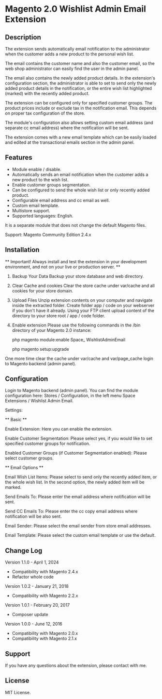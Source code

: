 # **Magento 2.0 Wishlist Admin Email Extension** #


## Description ##

The extension sends automatically email notification to the administrator when the customer adds a new product to the personal wish list. 

The email contains the customer name and also the customer email, so the web shop administrator can easily find the user in the admin panel. 

The email also contains the newly added product details. In the extension's configuration section, the administrator is able to set to send only the newly added product details in the notification, or the entire wish list highlighted (marked) with the recently added product.

The extension can be configured only for specified customer groups. The product prices include or exclude tax in the notification email. This depends on proper tax configuration of the store. 

The module's configuration also allows setting custom email address (and separate cc email address) where the notification will be sent. 

The extension comes with a new email template which can be easily loaded and edited at the transactional emails section in the admin panel.

## Features ##

- Module enable / disable.
- Automatically sends an email notification when the customer adds a new product to the wish list.
- Enable customer groups segmentation.
- Can be configured to send the whole wish list or only recently added product.
- Configurable email address and cc email as well.
- Custom email template.
- Multistore support.
- Supported languages: English. 
 
It is a separate module that does not change the default Magento files. 
 
Support: 
Magento Community Edition  2.4.x

## Installation ##

** Important! Always install and test the extension in your development environment, and not on your live or production server. **
 
1. Backup Your Data 
Backup your store database and web directory. 
 
2. Clear Cache and cookies 
Clear the store cache under var/cache and all cookies for your store domain.

3. Upload Files 
Unzip extension contents on your computer and navigate inside the extracted folder. Create folder app / code on your webserver if you don't have it already. Using your FTP client upload content of the directory to your store root / app / code folder.

5. Enable extension
Please use the following commands in the /bin directory of your Magento 2.0 instance:

    php magento module:enable Space_ WishlistAdminEmail

    php magento setup:upgrade 

One more time clear the cache under var/cache and var/page_cache login to Magento backend (admin panel).

## Configuration ##
 
Login to Magento backend (admin panel). You can find the module configuration here: Stores / Configuration, in the left menu Space Extensions / Wishlist Admin Email.

Settings:

** Basic **

Enable Extension: Here you can enable the extension.

Enable Customer Segmentation: Please select yes, if you would like to set specified customer groups for notification.

Enabled Customer Groups (if Customer Segmentation enabled): Please select customer groups.
 
** Email Options **

Email Wish List Items: Please select to send only the recently added item, or the whole wish list. In the second option, the newly added item will be marked.

Send Emails To: Please enter the email address where notification will be sent.
 
Send CC Emails To: Please enter the cc copy email address where notification will be also sent.

Email Sender: Please select the email sender from store email addresses.

Email Template: Please select the custom email template or use the default.

## Change Log ##

Version 1.1.0 - April 1, 2024
- Compatibility with Magento 2.4.x
- Refactor whole code

Version 1.0.2 - January 21, 2018
- Compatibility with Magento 2.2.x

Version 1.0.1 - February 20, 2017
- Composer update

Version 1.0.0 - June 12, 2016
- Compatibility with Magento 2.0.x
- Compatibility with Magento 2.1.x
 
## Support ##
 
If you have any questions about the extension, please contact with me.

## License ##

MIT License.
